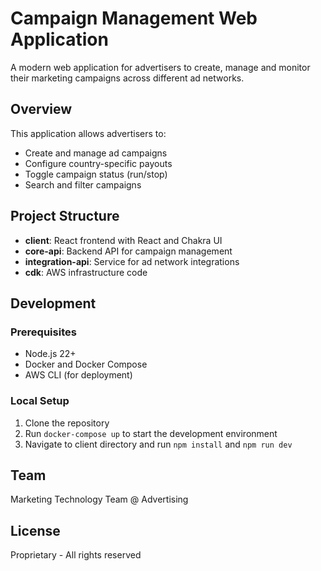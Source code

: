 # Campaign Management Web Application

A modern web application for advertisers to create, manage and monitor their marketing campaigns across different ad networks.

## Overview

This application allows advertisers to:
- Create and manage ad campaigns
- Configure country-specific payouts
- Toggle campaign status (run/stop)
- Search and filter campaigns

## Project Structure

- **client**: React frontend with React and Chakra UI
- **core-api**: Backend API for campaign management
- **integration-api**: Service for ad network integrations
- **cdk**: AWS infrastructure code

## Development

### Prerequisites
- Node.js 22+
- Docker and Docker Compose
- AWS CLI (for deployment)

### Local Setup
1. Clone the repository
2. Run `docker-compose up` to start the development environment
3. Navigate to client directory and run `npm install` and `npm run dev`

## Team

Marketing Technology Team @ Advertising

## License

Proprietary - All rights reserved